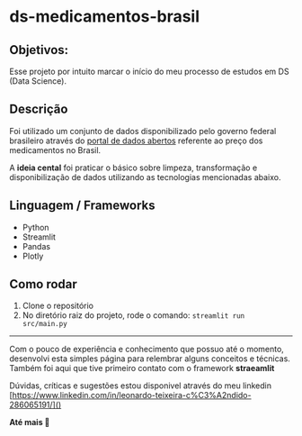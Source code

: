 # ds-medicamentos-brasil


## Objetivos:

Esse projeto por intuito marcar o início do meu processo de estudos em DS (Data Science).

## Descrição
 
Foi utilizado um conjunto de dados disponibilizado pelo governo federal brasileiro através do [portal de dados abertos](https://dados.gov.br/dataset/preco-de-medicamentos-no-brasil-consumidor) referente ao preço dos medicamentos no Brasil.

A **ideia cental** foi praticar o básico sobre limpeza, transformação e disponibilização de dados utilizando as tecnologias mencionadas
abaixo.

## Linguagem / Frameworks
* Python
* Streamlit
* Pandas
* Plotly

## Como rodar
 1. Clone o repositório
 2. No diretório raiz do projeto, rode o comando: ``` streamlit run src/main.py ```

---

Com o pouco de experiência e conhecimento que possuo até o momento, desenvolvi esta simples página 
para relembrar alguns conceitos e técnicas. Também foi aqui que tive primeiro contato com o framework 
**straeamlit**

Dúvidas, críticas e sugestões estou disponivel através do meu linkedin [https://www.linkedin.com/in/leonardo-teixeira-c%C3%A2ndido-286065191/]()


**Até mais 👋**
